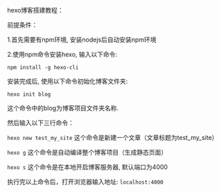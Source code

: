 hexo博客搭建教程：

前提条件：

1.首先需要有npm环境, 安装nodejs后自动安装npm环境

2.使用npm命令安装hexo, 输入以下命令:

`npm install -g hexo-cli`

安装完成后, 使用以下命令初始化博客文件夹: 

`hexo init blog`

这个命令中的blog为博客项目文件夹名称.

然后输入以下三行命令：

`hexo new test_my_site` 这个命令是新建一个文章（文章标题为test_my_site）

`hexo g` 这个命令是自动编译整个博客项目（生成静态页面）

`hexo s` 这个命令是在本地开启博客服务器, 默认端口为4000

执行完以上命令后，打开浏览器输入地址: 
`localhost:4000`
